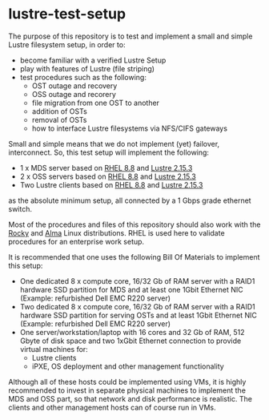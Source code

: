 # lustre-test-setup
The purpose of this repository is to test and implement a small and simple Lustre filesystem setup, in order to:
- become familiar with a verified Lustre Setup
- play with features of Lustre (file striping) 
- test procedures such as the following:
  - OST outage and recovery
  - OSS outage and recorery
  - file migration from one OST to another
  - addition of OSTs
  - removal of OSTs
  - how to interface Lustre filesystems via NFS/CIFS gateways

Small and simple means that we do not implement (yet) failover, interconnect. So, this test setup will implement the following:
- 1 x MDS server based on [RHEL 8.8](https://access.redhat.com/documentation/en-us/red_hat_enterprise_linux/8/html/8.8_release_notes/index) and [Lustre 2.15.3](https://www.lustre.org/lustre-2-15-3-released/) 
- 2 x OSS servers based on [RHEL 8.8](https://access.redhat.com/documentation/en-us/red_hat_enterprise_linux/8/html/8.8_release_notes/index) and [Lustre 2.15.3](https://www.lustre.org/lustre-2-15-3-released/)
- Two Lustre clients based on [RHEL 8.8](https://access.redhat.com/documentation/en-us/red_hat_enterprise_linux/8/html/8.8_release_notes/index) and [Lustre 2.15.3](https://www.lustre.org/lustre-2-15-3-released/)

as the absolute minimum setup, all connected by a 1 Gbps grade ethernet switch.

Most of the procedures and files of this repository should also work with the [Rocky](https://rockylinux.org/) and [Alma](https://almalinux.org/) Linux distributions. RHEL is used here to validate procedures for an enterprise work setup.

It is recommended that one uses the following Bill Of Materials to implement this setup:
- One dedicated 8 x compute core, 16/32 Gb of RAM server with a RAID1 hardware SSD partition for MDS and at least one 1Gbit Ethernet NIC (Example: refurbished Dell EMC R220 server)
- Two dedicated 8 x compute core, 16/32 Gb of RAM server with a RAID1 hardware SSD partition for serving OSTs and at least 1Gbit Ethernet NIC (Example: refurbished Dell EMC R220 server)
- One server/workstation/laptop with 16 cores and 32 Gb of RAM, 512 Gbyte of disk space and two 1xGbit Ethernet connection to provide virtual machines for:
  - Lustre clients
  - iPXE, OS deployment and other management functionality

Although all of these hosts could be implemented using VMs, it is highly recommended to invest in separate physical machines to implement the MDS and OSS part, so that network and disk performance is realistic. The clients and other management hosts can of course run in VMs. 


 
